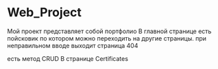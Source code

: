 # Web_Project
 Мой проект представляет собой портфолио
 В главной странице есть пойсковик по котором можно переходить на другие страницы.
 при неправильном вводе выходит страница 404

есть метод CRUD В странице Certificates
